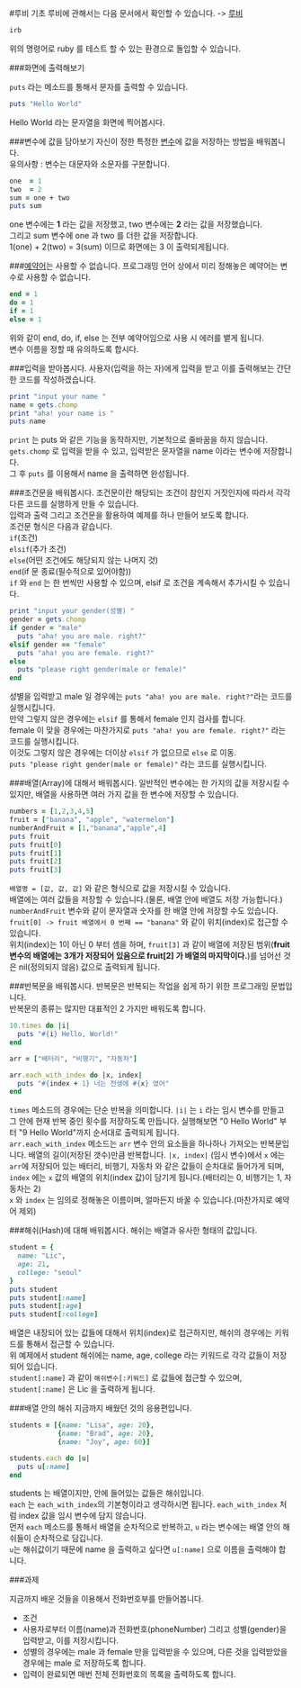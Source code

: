 #루비 기초
루비에 관해서는 다음 문서에서 확인할 수 있습니다. ->
[루비](https://www.ruby-lang.org/ko/about/)

```ruby
irb
```
위의 명령어로 ruby 를 테스트 할 수 있는 환경으로 돌입할 수 있습니다.

###화면에 출력해보기  

`puts` 라는 메소드를 통해서 문자를 출력할 수 있습니다.
```ruby
puts "Hello World"
```
Hello World 라는 문자열을 화면에 찍어봅시다.

###변수에 값을 담아보기
자신이 정한 특정한 [변수](https://ko.wikipedia.org/wiki/%EB%B3%80%EC%88%98)에 값을 저장하는 방법을 배워봅니다.  
유의사항 : 변수는 대문자와 소문자를 구분합니다.
```ruby
one  = 1
two  = 2
sum = one + two
puts sum
```
one 변수에는 **1** 라는 값을 저장했고, two 변수에는 **2** 라는 값을 저장했습니다.  
그리고 sum 변수에 one 과 two 를 더한 값을 저장합니다.  
1(one) + 2(two) = 3(sum) 이므로 화면에는 3 이 출력되게됩니다.

###[예약어](https://ko.wikipedia.org/wiki/%EC%98%88%EC%95%BD%EC%96%B4)는 사용할 수 없습니다.
프로그래밍 언어 상에서 미리 정해놓은 예약어는 변수로 사용할 수 없습니다.
```ruby
end = 1
do = 1
if = 1
else = 1
```
위와 같이 end, do, if, else 는 전부 예약어임으로 사용 시 에러를 뱉게 됩니다.  
변수 이름을 정할 때 유의하도록 합시다.

###입력을 받아봅시다.
사용자(입력을 하는 자)에게 입력을 받고 이를 출력해보는 간단한 코드를 작성하겠습니다.

```ruby
print "input your name "
name = gets.chomp
print "aha! your name is "
puts name
```
`print` 는 puts 와 같은 기능을 동작하지만, 기본적으로 줄바꿈을 하지 않습니다.  
`gets.chomp` 로 입력을 받을 수 있고, 입력받은 문자열을 name 이라는 변수에 저장합니다.  
그 후 `puts` 를 이용해서 name 을 출력하면 완성됩니다.

###조건문을 배워봅시다.
조건문이란 해당되는 조건이 참인지 거짓인지에 따라서 각각 다른 코드를 실행하게 만들 수 있습니다.  
입력과 출력 그리고 조건문을 활용하여 예제를 하나 만들어 보도록 합니다.  
조건문 형식은 다음과 같습니다.  
`if`(조건)  
`elsif`(추가 조건)  
`else`(어떤 조건에도 해당되지 않는 나머지 것)  
`end`(if 문 종료(필수적으로 있어야함))  
`if` 와 `end` 는 한 번씩만 사용할 수 있으며,  elsif 로 조건을 계속해서 추가시킬 수 있습니다.
```ruby
print "input your gender(성별) "
gender = gets.chomp
if gender = "male"
  puts "aha! you are male. right?"
elsif gender == "female"
  puts "aha! you are female. right?"
else
  puts "please right gender(male or female)"
end
```
성별을 입력받고 male 일 경우에는 `puts "aha! you are male. right?"`라는 코드를 실행시킵니다.  
만약 그렇지 않은 경우에는 `elsif` 를 통해서 female 인지 검사를 합니다.  
female 이 맞을 경우에는 마찬가지로 `puts "aha! you are female. right?"` 라는 코드를 실행시킵니다.  
이것도 그렇지 않은 경우에는 더이상 `elsif` 가 없으므로 `else` 로 이동.  
`puts "please right gender(male or female)"` 라는 코드를 실행시킵니다.

###배열(Array)에 대해서 배워봅시다.
일반적인 변수에는 한 가지의 값을 저장시킬 수 있지만, 배열을 사용하면 여러 가지 값을 한 변수에 저장할 수 있습니다.
```ruby
numbers = [1,2,3,4,5]
fruit = ["banana", "apple", "watermelon"]
numberAndFruit = [1,"banana","apple",4]
puts fruit
puts fruit[0]
puts fruit[1]
puts fruit[2]
puts fruit[3]
```
`배열명 = [값, 값, 값]` 와 같은 형식으로 값을 저장시킬 수 있습니다.  
배열에는 여러 값들을 저장할 수 있습니다.(물론, 배열 안에 배열도 저장 가능합니다.)  
`numberAndFruit` 변수와 같이 문자열과 숫자를 한 배열 안에 저장할 수도 있습니다.  
`fruit[0] -> fruit 배열에서 0 번째 == "banana"` 와 같이 위치(index)로 접근할 수 있습니다.  
위치(index)는 1이 아닌 0 부터 셈을 하며, `fruit[3]` 과 같이 배열에 저장된 범위(**fruit 변수의 배열에는 3개가 저장되어 있음으로 fruit[2] 가 배열의 마지막이다.**)를 넘어선 것은 nil(정의되지 않음) 값으로 출력되게 됩니다.

###반복문을 배워봅시다.
반복문은 반복되는 작업을 쉽게 하기 위한 프로그래밍 문법입니다.  
반복문의 종류는 많지만 대표적인 2 가지만 배워도록 합니다.
```ruby
10.times do |i|
  puts "#{i} Hello, World!"
end

arr = ["배터리", "비행기", "자동차"]

arr.each_with_index do |x, index|
  puts "#{index + 1} 너는 전생에 #{x} 였어"
end
```

`times` 메소드의 경우에는 단순 반복을 의미합니다. `|i|` 는 `i` 라는 임시 변수를 만들고 그 안에 현재 반복 중인 횟수를 저장하도록 만듭니다. 실행해보면 "0 Hello World" 부터 "9 Hello World"까지 순서대로 출력되게 됩니다.  
`arr.each_with_index` 메소드는 `arr` 변수 안의 요소들을 하나하나 가져오는 반복문입니다. 배열의 길이(저장된 갯수)만큼 반복합니다. `|x, index|` (임시 변수)에서 `x` 에는 `arr`에 저장되어 있는 배터리, 비행기, 자동차 와 같은 값들이 순차대로 들어가게 되며, `index` 에는 `x` 값의 배열의 위치(index 값)이 담기게 됩니다.(배터리는 0, 비행기는 1, 자동차는 2)  
`x` 와 `index` 는 임의로 정해놓은 이름이며, 얼마든지 바꿀 수 있습니다.(마찬가지로 예약어 제외)

###해쉬(Hash)에 대해 배워봅시다.
해쉬는 배열과 유사한 형태의 값입니다.
```ruby
student = {
  name: "Lic",
  age: 21,
  college: "seoul"
}
puts student
puts student[:name]
puts student[:age]
puts student[:college]
```
배열은 내장되어 있는 값들에 대해서 위치(index)로 접근하지만, 해쉬의 경우에는 키워드를 통해서 접근할 수 있습니다.  
위 예제에서 student 해쉬에는 name, age, college 라는 키워드로 각각 값들이 저장되어 있습니다.  
`student[:name]` 과 같이 `해쉬변수[:키워드]` 로 값들에 접근할 수 있으며, `student[:name]` 은 Lic 을 출력하게 됩니다.

###배열 안의 해쉬
지금까지 배웠던 것의 응용편입니다.
```ruby
students = [{name: "Lisa", age: 20},
            {name: "Brad", age: 20},
            {name: "Joy", age: 60}]

students.each do |u|
  puts u[:name]
end
```
students 는 배열이지만, 안에 들어있는 값들은 해쉬입니다.  
`each` 는 `each_with_index`의 기본형이라고 생각하시면 됩니다. `each_with_index` 처럼 index 값을 임시 변수에 담지 않습니다.  
먼저 `each` 메소드를 통해서 배열을 순차적으로 반복하고, `u` 라는 변수에는 배열 안의 해쉬들이 순차적으로 담깁니다.  
`u`는 해쉬값이기 때문에 name 을 출력하고 싶다면 `u[:name]` 으로 이름을 출력해야 합니다.

###과제

지금까지 배운 것들을 이용해서 전화번호부를 만들어봅니다.

- 조건
 - 사용자로부터 이름(name)과 전화번호(phoneNumber) 그리고 성별(gender)을 입력받고, 이를 저장시킵니다.
 - 성별의 경우에는 male 과 female 만을 입력받을 수 있으며, 다른 것을 입력받았을 경우에는 male 로 저장하도록 합니다. 
 - 입력이 완료되면 매번 전체 전화번호의 목록을 출력하도록 합니다.
